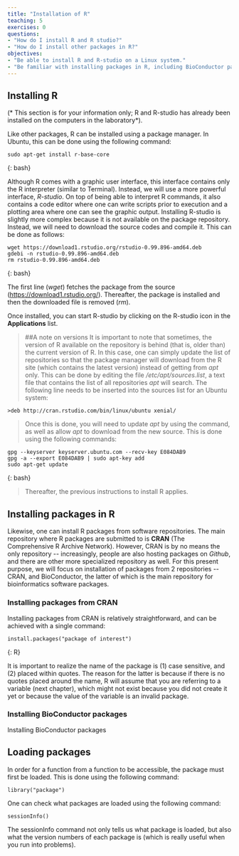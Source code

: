 ```yaml
---
title: "Installation of R"
teaching: 5
exercises: 0
questions:
- "How do I install R and R studio?"
- "How do I install other packages in R?"
objectives:
- "Be able to install R and R-studio on a Linux system." 
- "Be familiar with installing packages in R, including BioConductor packages." 
---
```


## Installing R
(* This section is for your information only; R and R-studio has already been installed on the computers in the laboratory*). 

Like other packages, R can be installed using a package manager. In Ubuntu, this can be done using the following command: 
~~~ 
sudo apt-get install r-base-core
~~~
{: bash} 

Although R comes with a graphic user interface, this interface contains only the R interpreter (similar to Terminal). Instead, we will use a more powerful interface, *R-studio*. On top of being able to interpret R commands, it also contains a code editor where one can write scripts prior to execution and a plotting area where one can see the graphic output. Installing R-studio is slightly more complex because it is not available on the package repository. Instead, we will need to download the source codes and compile it. This can be done as follows: 
~~~
wget https://download1.rstudio.org/rstudio-0.99.896-amd64.deb
gdebi -n rstudio-0.99.896-amd64.deb
rm rstudio-0.99.896-amd64.deb
~~~ 
{: bash} 

The first line (*wget*) fetches the package from the source (https://download1.rstudio.org/). Thereafter, the package is installed and then the downloaded file is removed (*rm*). 

Once installed, you can start R-studio by clicking on the R-studio icon in the **Applications** list. 

> ##A note on versions
It is important to note that sometimes, the version of R available on the repository is behind (that is, older than) the current version of R. In this case, one can simply update the list of repositories so that the package manager will download from the R site (which contains the latest version) instead of getting from *apt* only. This can be done by editing the file */etc/apt/sources.list*, a text file that contains the list of all repositories *apt* will search. The following line needs to be inserted into the sources list for an Ubuntu system:
~~~
>deb http://cran.rstudio.com/bin/linux/ubuntu xenial/
~~~
>Once this is done, you will need to update *apt* by using the command, as well as allow *apt* to download from the new source. This is done using the following commands: 
~~~
gpg --keyserver keyserver.ubuntu.com --recv-key E084DAB9 
gpg -a --export E084DAB9 | sudo apt-key add 
sudo apt-get update
~~~
{: bash} 
> Thereafter, the previous instructions to install R applies. 

## Installing packages in R 
Likewise, one can install R packages from software repositories. The main repository where R packages are submitted to is **CRAN** (The Comprehensive R Archive Network). However, CRAN is by no means the only repository -- increasingly, people are also hosting packages on *Github*, and there are other more specialized repository as well. For this present purpose, we will focus on installation of packages from 2 repositories -- CRAN, and BioConductor, the latter of which is the main repository for bioinformatics software packages. 

### Installing packages from CRAN 
Installing packages from CRAN is relatively straightforward, and can be achieved with a single command: 
~~~
install.packages("package of interest")
~~~
{: R}

It is important to realize the name of the package is (1) case sensitive, and (2) placed within quotes. The reason for the latter is because if there is no quotes placed around the name, R will assume that you are referring to a variable (next chapter), which might not exist because you did not create it yet or because the value of the variable is an invalid package. 

### Installing BioConductor packages 
Installing BioConductor packages 

## Loading packages 
In order for a function from a function to be accessible, the package must first be loaded. This is done using the following command: 
~~~
library("package") 
~~~ 

One can check what packages are loaded using the following command: 
~~~
sessionInfo()
~~~ 

The sessionInfo command not only tells us what package is loaded, but also what the version numbers of each package is (which is really useful when you run into problems).